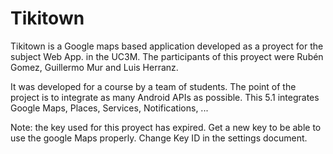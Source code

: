 # Tikitown
Tikitown is a Google maps based application developed as a proyect for the subject Web App. in the UC3M. The participants of this proyect were Rubén Gomez, Guillermo Mur and Luis Herranz.  

It was developed for a course by a team of students. The point of the project is to integrate as many Android APIs as possible.
This 5.1 integrates Google Maps, Places, Services, Notifications, ... 

Note: the key used for this proyect has expired. Get a new key to be able to use the google Maps properly.
Change Key ID in the settings document.


